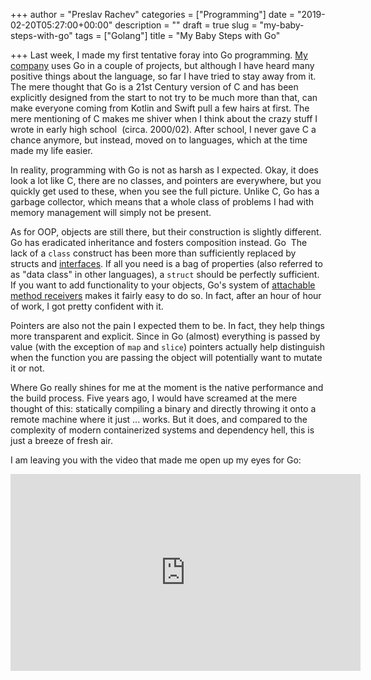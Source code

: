 +++
author = "Preslav Rachev"
categories = ["Programming"]
date = "2019-02-20T05:27:00+00:00"
description = ""
draft = true
slug = "my-baby-steps-with-go"
tags = ["Golang"]
title = "My Baby Steps with Go"

+++
Last week, I made my first tentative foray into Go programming. [My company](https://www.ki-labs.com/) uses Go in a couple of projects, but although I have heard many positive things about the language, so far I have tried to stay away from it. The mere thought that Go is a 21st Century version of C and has been explicitly designed from the start to not try to be much more than that, can make everyone coming from Kotlin and Swift pull a few hairs at first. The mere mentioning of C makes me shiver when I think about the crazy stuff I wrote in early high school  (circa. 2000/02). After school, I never gave C a chance anymore, but instead, moved on to languages, which at the time made my life easier.

In reality, programming with Go is not as harsh as I expected. Okay, it does look a lot like C, there are no classes, and pointers are everywhere, but you quickly get used to these, when you see the full picture. Unlike C, Go has a garbage collector, which means that a whole class of problems I had with memory management will simply not be present.

As for OOP, objects are still there, but their construction is slightly different. Go has eradicated inheritance and fosters composition instead. Go  The lack of a `class` construct has been more than sufficiently replaced by structs and [interfaces](https://gobyexample.com/interfaces). If all you need is a bag of properties (also referred to as "data class" in other languages), a <code>struct</code> should be perfectly sufficient. If you want to add functionality to your objects, Go's system of <a href="https://gobyexample.com/interfaces">attachable method receivers</a> makes it fairly easy to do so. In fact, after an hour of hour of work, I got pretty confident with it.</p><p>Pointers are also not the pain I expected them to be. In fact, they help things more transparent and explicit. Since in Go (almost) everything is passed by value (with the exception of <code>map</code> and <code>slice</code>) pointers actually help distinguish when the function you are passing the object will potentially want to mutate it or not.</p><p>Where Go really shines for me at the moment is the native performance and the build process. Five years ago, I would have screamed at the mere thought of this: statically compiling a binary and directly throwing it onto a remote machine where it just ... works. But it does, and compared to the complexity of modern containerized systems and dependency hell, this is just a breeze of fresh air.</p><p>I am leaving you with the video that made me open up my eyes for Go:</p><iframe width="560" height="315" src="https://www.youtube.com/embed/cQ7STILAS0M" frameborder="0" allow="accelerometer; autoplay; encrypted-media; gyroscope; picture-in-picture" allowfullscreen></iframe>